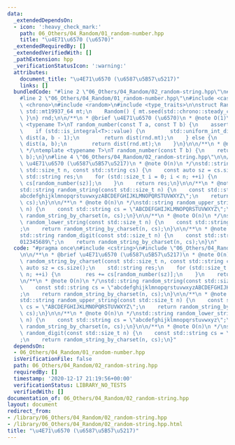 ```yaml
---
data:
  _extendedDependsOn:
  - icon: ':heavy_check_mark:'
    path: 06_Others/04_Random/01_random-number.hpp
    title: "\u4E71\u6570 (\u6570)"
  _extendedRequiredBy: []
  _extendedVerifiedWith: []
  _pathExtension: hpp
  _verificationStatusIcon: ':warning:'
  attributes:
    document_title: "\u4E71\u6570 (\u6587\u5B57\u5217)"
    links: []
  bundledCode: "#line 2 \"06_Others/04_Random/02_random-string.hpp\"\n#include <cstring>\n\
    #line 2 \"06_Others/04_Random/01_random-number.hpp\"\n#include <cassert>\n#include\
    \ <chrono>\n#include <random>\n#include <type_traits>\n\nstruct Random {\n   \
    \ std::mt19937_64 mt;\n    Random() { mt.seed(std::chrono::steady_clock::now().time_since_epoch().count());\
    \ }\n} rnd;\n\n/**\n * @brief \u4E71\u6570 (\u6570)\n * @note O(1)\n */\ntemplate\
    \ <typename T>\nT random_number(const T a, const T b) {\n    assert(a < b);\n\
    \    if (std::is_integral<T>::value) {\n        std::uniform_int_distribution<T>\
    \ dist(a, b - 1);\n        return dist(rnd.mt);\n    } else {\n        std::uniform_real_distribution<>\
    \ dist(a, b);\n        return dist(rnd.mt);\n    }\n}\n\n/**\n * @note O(1)\n\
    \ */\ntemplate <typename T>\nT random_number(const T b) {\n    return random_number(T(0),\
    \ b);\n}\n#line 4 \"06_Others/04_Random/02_random-string.hpp\"\n\n/**\n * @brief\
    \ \u4E71\u6570 (\u6587\u5B57\u5217)\n * @note O(n)\n */\nstd::string random_string_by_charset(const\
    \ std::size_t n, const std::string cs) {\n    const auto sz = cs.size();\n   \
    \ std::string res;\n    for (std::size_t i = 0; i < n; ++i) {\n        res +=\
    \ cs[random_number(sz)];\n    }\n    return res;\n}\n\n/**\n * @note O(n)\n */\n\
    std::string random_string(const std::size_t n) {\n    const std::string cs = \"\
    abcdefghijklmnopqrstuvwxyzABCDEFGHIJKLMNOPQRSTUVWXYZ\";\n    return random_string_by_charset(n,\
    \ cs);\n}\n\n/**\n * @note O(n)\n */\nstd::string random_upper_string(const std::size_t\
    \ n) {\n    const std::string cs = \"ABCDEFGHIJKLMNOPQRSTUVWXYZ\";\n    return\
    \ random_string_by_charset(n, cs);\n}\n\n/**\n * @note O(n)\n */\nstd::string\
    \ random_lower_string(const std::size_t n) {\n    const std::string cs = \"abcdefghijklmnopqrstuvwxyz\"\
    ;\n    return random_string_by_charset(n, cs);\n}\n\n/**\n * @note O(n)\n */\n\
    std::string random_digit(const std::size_t n) {\n    const std::string cs = \"\
    012345689\";\n    return random_string_by_charset(n, cs);\n}\n"
  code: "#pragma once\n#include <cstring>\n#include \"06_Others/04_Random/01_random-number.hpp\"\
    \n\n/**\n * @brief \u4E71\u6570 (\u6587\u5B57\u5217)\n * @note O(n)\n */\nstd::string\
    \ random_string_by_charset(const std::size_t n, const std::string cs) {\n    const\
    \ auto sz = cs.size();\n    std::string res;\n    for (std::size_t i = 0; i <\
    \ n; ++i) {\n        res += cs[random_number(sz)];\n    }\n    return res;\n}\n\
    \n/**\n * @note O(n)\n */\nstd::string random_string(const std::size_t n) {\n\
    \    const std::string cs = \"abcdefghijklmnopqrstuvwxyzABCDEFGHIJKLMNOPQRSTUVWXYZ\"\
    ;\n    return random_string_by_charset(n, cs);\n}\n\n/**\n * @note O(n)\n */\n\
    std::string random_upper_string(const std::size_t n) {\n    const std::string\
    \ cs = \"ABCDEFGHIJKLMNOPQRSTUVWXYZ\";\n    return random_string_by_charset(n,\
    \ cs);\n}\n\n/**\n * @note O(n)\n */\nstd::string random_lower_string(const std::size_t\
    \ n) {\n    const std::string cs = \"abcdefghijklmnopqrstuvwxyz\";\n    return\
    \ random_string_by_charset(n, cs);\n}\n\n/**\n * @note O(n)\n */\nstd::string\
    \ random_digit(const std::size_t n) {\n    const std::string cs = \"012345689\"\
    ;\n    return random_string_by_charset(n, cs);\n}"
  dependsOn:
  - 06_Others/04_Random/01_random-number.hpp
  isVerificationFile: false
  path: 06_Others/04_Random/02_random-string.hpp
  requiredBy: []
  timestamp: '2020-12-17 21:19:56+00:00'
  verificationStatus: LIBRARY_NO_TESTS
  verifiedWith: []
documentation_of: 06_Others/04_Random/02_random-string.hpp
layout: document
redirect_from:
- /library/06_Others/04_Random/02_random-string.hpp
- /library/06_Others/04_Random/02_random-string.hpp.html
title: "\u4E71\u6570 (\u6587\u5B57\u5217)"
---
```

